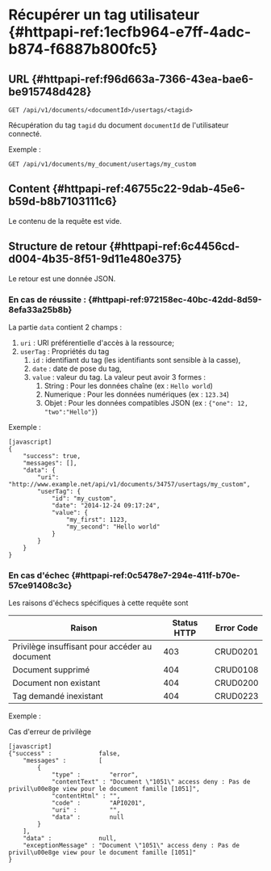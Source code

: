# Récupérer un tag utilisateur {#httpapi-ref:1ecfb964-e7ff-4adc-b874-f6887b800fc5}
## URL  {#httpapi-ref:f96d663a-7366-43ea-bae6-be915748d428}

    GET /api/v1/documents/<documentId>/usertags/<tagid>

Récupération du tag `tagid` du document `documentId` de l'utilisateur connecté.

Exemple :

    GET /api/v1/documents/my_document/usertags/my_custom


## Content  {#httpapi-ref:46755c22-9dab-45e6-b59d-b8b7103111c6}

Le contenu de la requête est vide.

## Structure de retour  {#httpapi-ref:6c4456cd-d004-4b35-8f51-9d11e480e375}

Le retour est une donnée JSON.

### En cas de réussite :  {#httpapi-ref:972158ec-40bc-42dd-8d59-8efa33a25b8b}

La partie `data` contient 2 champs :

1.  `uri` : URI préférentielle d'accès à la ressource;
1.  `userTag` : Propriétés du tag
    1.  `id` : identifiant du tag (les identifiants sont sensible à la casse),
    1.  `date` : date de pose du tag,
    1.  `value` : valeur du tag. La valeur peut avoir 3 formes :
        1. String : Pour les données chaîne (ex : `Hello world`)
        1. Numerique : Pour les données numériques (ex : `123.34`)
        1. Objet : Pour les données compatibles JSON (ex : `{"one": 12, "two":"Hello"}`)

Exemple :

    [javascript]
    {
        "success": true,
        "messages": [],
        "data": {
            "uri": "http://www.example.net/api/v1/documents/34757/usertags/my_custom",
            "userTag": {
                "id": "my_custom",
                "date": "2014-12-24 09:17:24",
                "value": {
                    "my_first": 1123,
                    "my_second": "Hello world"
                }
            }
        }
    }


### En cas d'échec  {#httpapi-ref:0c5478e7-294e-411f-b70e-57ce91408c3c}
Les raisons d'échecs spécifiques à cette requête sont 


|                     Raison                     | Status HTTP | Error Code |
| ---------------------------------------------- | ----------- | ---------- |
| Privilège insuffisant pour accéder au document |         403 | CRUD0201   |
| Document supprimé                              |         404 | CRUD0108   |
| Document non existant                          |         404 | CRUD0200   |
| Tag demandé inexistant                         |         404 | CRUD0223   |

Exemple : 

Cas d'erreur de privilège

    [javascript]
    {"success" :             false,
        "messages" :         [
            {
                "type" :        "error",
                "contentText" : "Document \"1051\" access deny : Pas de privil\u00e8ge view pour le document famille [1051]",
                "contentHtml" : "",
                "code" :        "API0201",
                "uri" :         "",
                "data" :        null
            }
        ],
        "data" :             null,
        "exceptionMessage" : "Document \"1051\" access deny : Pas de privil\u00e8ge view pour le document famille [1051]"
    }


